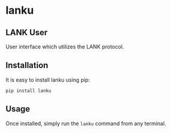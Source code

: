 # lanku

## LANK User

User interface which utilizes the LANK protocol.

## Installation

It is easy to install lanku using pip:
```
pip install lanku
```

## Usage

Once installed, simply run the `lanku` command from any terminal.

